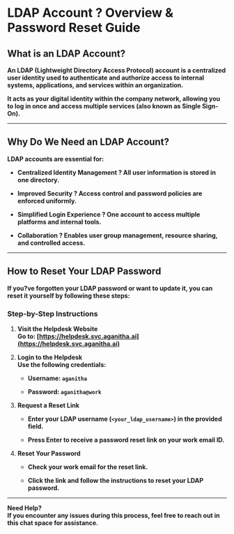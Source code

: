 # **LDAP Account ? Overview & Password Reset Guide**

## **What is an LDAP Account?**

**An LDAP (Lightweight Directory Access Protocol) account is a centralized user identity used to authenticate and authorize access to internal systems, applications, and services within an organization.**

**It acts as your digital identity within the company network, allowing you to log in once and access multiple services (also known as Single Sign-On).**

---

## **Why Do We Need an LDAP Account?**

**LDAP accounts are essential for:**

* **Centralized Identity Management ? All user information is stored in one directory.**

* **Improved Security ? Access control and password policies are enforced uniformly.**

* **Simplified Login Experience ? One account to access multiple platforms and internal tools.**

* **Collaboration ? Enables user group management, resource sharing, and controlled access.**

---

## **How to Reset Your LDAP Password**

**If you?ve forgotten your LDAP password or want to update it, you can reset it yourself by following these steps:**

### **Step-by-Step Instructions**

1. **Visit the Helpdesk Website**  
    **Go to: [https://helpdesk.svc.aganitha.ai](https://helpdesk.svc.aganitha.ai)**

2. **Login to the Helpdesk**  
    **Use the following credentials:**

   * **Username: `aganitha`**

   * **Password: `aganitha@work`**

3. **Request a Reset Link**

   * **Enter your LDAP username (`<your_ldap_username>`) in the provided field.**

   * **Press Enter to receive a password reset link on your work email ID.**

4. **Reset Your Password**

   * **Check your work email for the reset link.**

   * **Click the link and follow the instructions to reset your LDAP password.**

---

**Need Help?**  
 **If you encounter any issues during this process, feel free to reach out in this chat space for assistance.**

